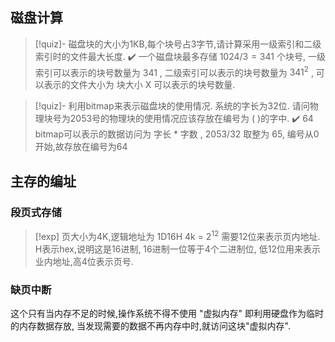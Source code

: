 


## 磁盘计算 



>[!quiz]- 磁盘块的大小为1KB,每个块号占3字节,请计算采用一级索引和二级索引时的文件最大长度. 
>✔️ 
一个磁盘块最多存储 $1024/3=341$ 个块号, 一级索引可以表示的块号数量为 341 , 二级索引可以表示的块号数量为 $341^2$ , 可以表示的文件大小为 块大小 X 可以表示的块号数量. 


>[!quiz]- 利用bitmap来表示磁盘块的使用情况. 系统的字长为32位. 请问物理块号为2053号的物理块的使用情况应该存放在编号为 ( )的字中. 
>✔️ 64 
>bitmap可以表示的数据访问为 字长 * 字数 , 2053/32 取整为 65, 编号从0开始,故存放在编号为64


## 主存的编址

### 段页式存储

>[!exp] 页大小为4K,逻辑地址为 1D16H 
>4k = $2^{12}$ 需要12位来表示页内地址. H表示hex,说明这是16进制, 16进制一位等于4个二进制位, 低12位用来表示业内地址,高4位表示页号.  

### 缺页中断 

这个只有当内存不足的时候,操作系统不得不使用 "虚拟内存" 即利用硬盘作为临时的内存数据存放, 当发现需要的数据不再内存中时,就访问这块"虚拟内存". 